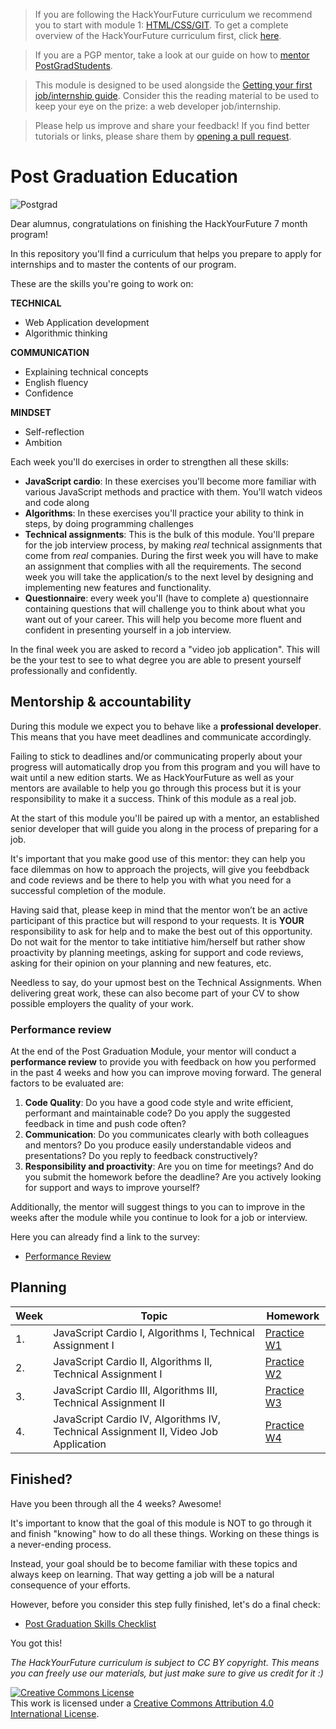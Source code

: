 > If you are following the HackYourFuture curriculum we recommend you to start with module 1: [HTML/CSS/GIT](https://github.com/HackYourFuture/HTML-CSS). To get a complete overview of the HackYourFuture curriculum first, click [here](https://github.com/HackYourFuture/curriculum).

> If you are a PGP mentor, take a look at our guide on how to [mentor PostGradStudents](https://github.com/HackYourFuture/post-grad-ed/blob/master/mentoringpgp.md).

> This module is designed to be used alongside the [Getting your first job/internship guide](https://docs.google.com/document/d/1E9WMuH_razDA29uQ76hYRgVx0JBPGaXROioi1YiDmn0/edit?usp=sharing). Consider this the reading material to be used to keep your eye on the prize: a web developer job/internship.

> Please help us improve and share your feedback! If you find better tutorials
> or links, please share them by [opening a pull request](https://github.com/HackYourFuture/post-grad-ed/pulls).

# Post Graduation Education

![Postgrad](postgrad.png)

Dear alumnus, congratulations on finishing the HackYourFuture 7 month program!

In this repository you'll find a curriculum that helps you prepare to apply for internships and to master the contents of our program.

These are the skills you're going to work on:

**TECHNICAL**

- Web Application development
- Algorithmic thinking

**COMMUNICATION**

- Explaining technical concepts
- English fluency
- Confidence

**MINDSET**

- Self-reflection
- Ambition

Each week you'll do exercises in order to strengthen all these skills:

- **JavaScript cardio**: In these exercises you'll become more familiar with various JavaScript methods and practice with them. You'll watch videos and code along
- **Algorithms**: In these exercises you'll practice your ability to think in steps, by doing programming challenges
- **Technical assignments**: This is the bulk of this module. You'll prepare for the job interview process, by making _real_ technical assignments that come from _real_ companies. During the first week you will have to make an assignment that complies with all the requirements. The second week you will take the application/s to the next level by designing and implementing new features and functionality.
- **Questionnaire**: every week you'll (have to complete a) questionnaire containing questions that will challenge you to think about what you want out of your career. This will help you become more fluent and confident in presenting yourself in a job interview.

In the final week you are asked to record a "video job application". This will be the your test to see to what degree you are able to present yourself professionally and confidently.

## Mentorship & accountability

During this module we expect you to behave like a **professional developer**. This means that you have meet deadlines and communicate accordingly.

Failing to stick to deadlines and/or communicating properly about your progress will automatically drop you from this program and you will have to wait until a new edition starts. We as HackYourFuture as well as your mentors are available to help you go through this process but it is your responsibility to make it a success. Think of this module as a real job. 

At the start of this module you'll be paired up with a mentor, an established senior developer that will guide you along in the process of preparing for a job.

It's important that you make good use of this mentor: they can help you face dilemmas on how to approach the projects, will give you feebdback and code reviews and be there to help you with what you need for a successful completion of the module.

Having said that, please keep in mind that the mentor won’t be an active participant of this practice but will respond to your requests. It is **YOUR** responsibility to ask for help and to make the best out of this opportunity. Do not wait for the mentor to take intitiative him/herself but rather show proactivity by planning meetings, asking for support and code reviews, asking for their opinion on your planning and new features, etc.

Needless to say, do your upmost best on the Technical Assignments. When delivering great work, these can also become part of your CV to show possible employers the quality of your work.

### Performance review

At the end of the Post Graduation Module, your mentor will conduct a **performance review** to provide you with feedback on how you performed in the past 4 weeks and how you can improve moving forward. The general factors to be evaluated are:

1. **Code Quality**: Do you have a good code style and write efficient, performant and maintainable code? Do you apply the suggested feedback in time and push code often?
2. **Communication**: Do you communicates clearly with both colleagues and mentors? Do you produce easily understandable videos and presentations? Do you reply to feedback constructively?
3. **Responsibility and proactivity**: Are you on time for meetings? And do you submit the homework before the deadline? Are you actively looking for support and ways to improve yourself?

Additionally, the mentor will suggest things to you can to improve in the weeks after the module while you continue to look for a job or interview.

Here you can already find a link to the survey:

- [Performance Review](https://docs.google.com/document/d/11X69WKezQn7X3TYW14RoV6RDiJM-G0HEhX7jT5ddDVo/copy)

## Planning

| Week | Topic                                                                               | Homework                        |
| ---- | ----------------------------------------------------------------------------------- | ------------------------------- |
| 1.   | JavaScript Cardio I, Algorithms I, Technical Assignment I                           | [Practice W1](/Week1/README.md) |
| 2.   | JavaScript Cardio II, Algorithms II, Technical Assignment I                         | [Practice W2](/Week2/README.md) |
| 3.   | JavaScript Cardio III, Algorithms III, Technical Assignment II                      | [Practice W3](/Week3/README.md) |
| 4.   | JavaScript Cardio IV, Algorithms IV, Technical Assignment II, Video Job Application | [Practice W4](/Week4/README.md) |

## Finished?

Have you been through all the 4 weeks? Awesome!

It's important to know that the goal of this module is NOT to go through it and finish "knowing" how to do all these things. Working on these things is a never-ending process.

Instead, your goal should be to become familiar with these topics and always keep on learning. That way getting a job will be a natural consequence of your efforts.

However, before you consider this step fully finished, let's do a final check:

- [Post Graduation Skills Checklist](checklist.md)

You got this!

_The HackYourFuture curriculum is subject to CC BY copyright. This means you can freely use our materials, but just make sure to give us credit for it :)_

<a rel="license" href="http://creativecommons.org/licenses/by/4.0/"><img alt="Creative Commons License" style="border-width:0" src="https://i.creativecommons.org/l/by/4.0/88x31.png" /></a><br />This work is licensed under a <a rel="license" href="http://creativecommons.org/licenses/by/4.0/">Creative Commons Attribution 4.0 International License</a>.
